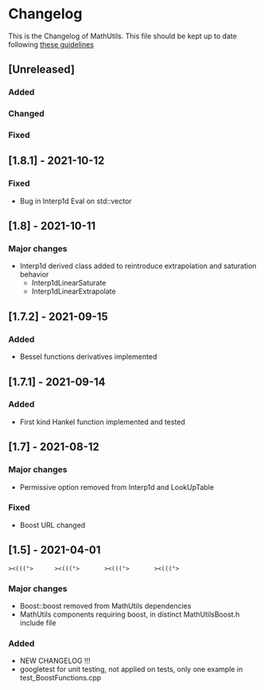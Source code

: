# Changelog

This is the Changelog of MathUtils.
This file should be kept up to date following [these guidelines](https://keepachangelog.com/en/1.0.0/)

## [Unreleased]

### Added


### Changed


### Fixed

## [1.8.1] - 2021-10-12
### Fixed
- Bug in Interp1d Eval on std::vector

## [1.8] - 2021-10-11

### Major changes
- Interp1d derived class added to reintroduce extrapolation and saturation behavior 
    - Interp1dLinearSaturate
    - Interp1dLinearExtrapolate

## [1.7.2] - 2021-09-15

### Added
- Bessel functions derivatives implemented


## [1.7.1] - 2021-09-14

### Added
- First kind Hankel function implemented and tested

## [1.7] - 2021-08-12

### Major changes
- Permissive option removed from Interp1d and LookUpTable

### Fixed
- Boost URL changed

## [1.5] - 2021-04-01
`><(((°>      ><(((°>       ><(((°>       ><(((°>`

### Major changes
- Boost::boost removed from MathUtils dependencies
- MathUtils components requiring boost, in distinct MathUtilsBoost.h include file

### Added
- NEW CHANGELOG !!!
- googletest for unit testing, not applied on tests, only one example in test_BoostFunctions.cpp